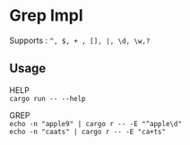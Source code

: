 # Grep Impl
Supports : `^, $, + , [], |, \d, \w,?`

## Usage
HELP \
`cargo run -- --help`

GREP \
`echo -n "apple9" | cargo r -- -E "^apple\d"` \
`echo -n "caats" | cargo r -- -E "ca+ts"`
